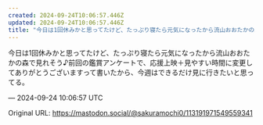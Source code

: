 ```yaml
---
created: 2024-09-24T10:06:57.446Z
updated: 2024-09-24T10:06:57.446Z
title: "今日は1回休みかと思ってたけど、たっぷり寝たら元気になったから流山おおたかの森で見れそう♪前回の鑑賞アンケートで、応援上映＋見やすい時間に変更してありがとうござ[...]"
---
```


<p>今日は1回休みかと思ってたけど、たっぷり寝たら元気になったから流山おおたかの森で見れそう♪前回の鑑賞アンケートで、応援上映＋見やすい時間に変更してありがとうございますって書いたから、今週はできるだけ見に行きたいと思ってる。</p>

&mdash; 2024-09-24 10:06:57 UTC

Original URL: https://mastodon.social/@sakuramochi0/113191971549559341

